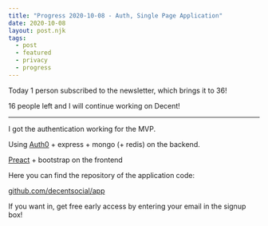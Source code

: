 ```yaml
---
title: "Progress 2020-10-08 - Auth, Single Page Application"
date: 2020-10-08
layout: post.njk
tags:
  - post
  - featured
  - privacy
  - progress
---
```


Today 1 person subscribed to the newsletter, which brings it to 36!

16 people left and I will continue working on Decent!

---

I got the authentication working for the MVP.

Using [Auth0](https://auth0.com/) + express + mongo (+ redis) on the backend.

[Preact](https://preactjs.com/) + bootstrap on the frontend

Here you can find the repository of the application code:

[github.com/decentsocial/app](https://github.com/decentsocial/app)

If you want in, get free early access by entering your email in the signup box!